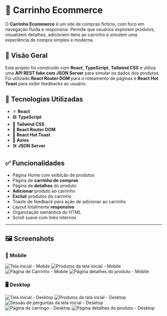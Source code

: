 # 🛒 Carrinho Ecommerce

O **Carrinho Ecommerce** é um site de compras fictício, com foco em navegação fluida e responsiva. Permite que usuários explorem produtos, visualizem detalhes, adicionem itens ao carrinho e simulem uma experiência de compra simples e moderna.

## 🚀 Visão Geral

Este projeto foi construído com **React**, **TypeScript**, **Tailwind CSS** e utiliza uma **API REST fake com JSON Server** para simular os dados dos produtos. Foi utilizado **React Router DOM** para o roteamento de páginas e **React Hot Toast** para exibir feedbacks ao usuário.

## 🧰 Tecnologias Utilizadas

- ⚛️ **React**
- 🟦 **TypeScript**
- 🎨 **Tailwind CSS**
- 🔗 **React Router DOM**
- 🍞 **React Hot Toast**
- 🔌 **Axios**
- 🛠️ **JSON Server**

## ✅ Funcionalidades

- Página Home com exibição de produtos
- Página de **carrinho de compras**
- Página de **detalhes** do produto
- **Adicionar** produto ao carrinho
- **Excluir** produtos do carrinho
- Toasts de feedback para ação de adicionar ao carrinho
- Layout totalmente **responsivo**
- Organização semântica do HTML
- Scroll suave com links internos

---

## 🖼️ Screenshots

### 📱 Mobile

![Tela inicial - Mobile](/src/assets/homeMobile.png)
![Produtos da tela inicial - Mobile](/src/assets/productsMobile.png)
![Página de Carrinho - Mobile](/src/assets/cartMobile.png)
![Página detalhes do produto - Mobile](/src/assets/detailsMobile.png)

### 🖥️ Desktop

![Tela inicial - Desktop](/src/assets/homeDesktop.png)
![Produtos da tela incial - Desktop](/src/assets/productDesktop.png)
![Sessão de perguntas da tela inicial - Desktop](/src/assets/faqDesktop.png)
![Página de carringo - Desktop](/src/assets/cartDesktop.png)
![Página detalhes do produto - Desktop](/src/assets/detailsDesktop.png)
